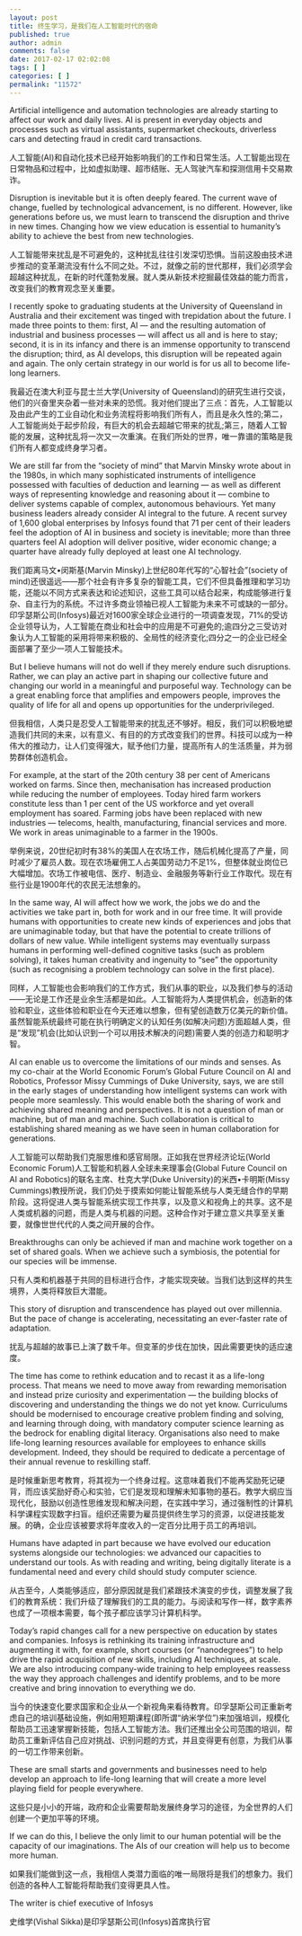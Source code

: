 ```yaml
---
layout: post
title: 终生学习，是我们在人工智能时代的宿命
published: true
author: admin
comments: false
date: 2017-02-17 02:02:08
tags: [ ]
categories: [ ]
permalink: "11572"
---
```

Artificial intelligence and automation technologies are already starting to affect our work and daily lives. AI is present in everyday objects and processes such as virtual assistants, supermarket checkouts, driverless cars and detecting fraud in credit card transactions.

人工智能(AI)和自动化技术已经开始影响我们的工作和日常生活。人工智能出现在日常物品和过程中，比如虚拟助理、超市结账、无人驾驶汽车和探测信用卡交易欺诈。

Disruption is inevitable but it is often deeply feared. The current wave of change, fuelled by technological advancement, is no different. However, like generations before us, we must learn to transcend the disruption and thrive in new times. Changing how we view education is essential to humanity’s ability to achieve the best from new technologies.

人工智能带来扰乱是不可避免的，这种扰乱往往引发深切恐惧。当前这股由技术进步推动的变革潮流没有什么不同之处。不过，就像之前的世代那样，我们必须学会超越这种扰乱，在新的时代蓬勃发展。就人类从新技术挖掘最佳效益的能力而言，改变我们的教育观念至关重要。

I recently spoke to graduating students at the University of Queensland in Australia and their excitement was tinged with trepidation about the future. I made three points to them: first, AI — and the resulting automation of industrial and business processes — will affect us all and is here to stay; second, it is in its infancy and there is an immense opportunity to transcend the disruption; third, as AI develops, this disruption will be repeated again and again. The only certain strategy in our world is for us all to become life-long learners.

我最近在澳大利亚与昆士兰大学(University of Queensland)的研究生进行交谈，他们的兴奋里夹杂着一些对未来的恐慌。我对他们提出了三点：首先，人工智能以及由此产生的工业自动化和业务流程将影响我们所有人，而且是永久性的;第二，人工智能尚处于起步阶段，有巨大的机会去超越它带来的扰乱;第三，随着人工智能的发展，这种扰乱将一次又一次重演。在我们所处的世界，唯一靠谱的策略是我们所有人都变成终身学习者。

We are still far from the “society of mind” that Marvin Minsky wrote about in the 1980s, in which many sophisticated instruments of intelligence possessed with faculties of deduction and learning — as well as different ways of representing knowledge and reasoning about it — combine to deliver systems capable of complex, autonomous behaviours. Yet many business leaders already consider AI integral to the future. A recent survey of 1,600 global enterprises by Infosys found that 71 per cent of their leaders feel the adoption of AI in business and society is inevitable; more than three quarters feel AI adoption will deliver positive, wider economic change; a quarter have already fully deployed at least one AI technology.

我们距离马文•闵斯基(Marvin Minsky)上世纪80年代写的“心智社会”(society of mind)还很遥远——那个社会有许多复杂的智能工具，它们不但具备推理和学习功能，还能以不同方式来表达和论述知识，这些工具可以结合起来，构成能够进行复杂、自主行为的系统。不过许多商业领袖已视人工智能为未来不可或缺的一部分。印孚瑟斯公司(Infosys)最近对1600家全球企业进行的一项调查发现，71%的受访企业领导认为，人工智能在商业和社会中的应用是不可避免的;逾四分之三受访对象认为人工智能的采用将带来积极的、全局性的经济变化;四分之一的企业已经全面部署了至少一项人工智能技术。

But I believe humans will not do well if they merely endure such disruptions. Rather, we can play an active part in shaping our collective future and changing our world in a meaningful and purposeful way. Technology can be a great enabling force that amplifies and empowers people, improves the quality of life for all and opens up opportunities for the underprivileged.

但我相信，人类只是忍受人工智能带来的扰乱还不够好。相反，我们可以积极地塑造我们共同的未来，以有意义、有目的的方式改变我们的世界。科技可以成为一种伟大的推动力，让人们变得强大，赋予他们力量，提高所有人的生活质量，并为弱势群体创造机会。

For example, at the start of the 20th century 38 per cent of Americans worked on farms. Since then, mechanisation has increased production while reducing the number of employees. Today hired farm workers constitute less than 1 per cent of the US workforce and yet overall employment has soared. Farming jobs have been replaced with new industries — telecoms, health, manufacturing, financial services and more. We work in areas unimaginable to a farmer in the 1900s.

举例来说，20世纪初时有38%的美国人在农场工作，随后机械化提高了产量，同时减少了雇员人数。现在农场雇佣工人占美国劳动力不足1%，但整体就业岗位已大幅增加。农场工作被电信、医疗、制造业、金融服务等新行业工作取代。现在有些行业是1900年代的农民无法想象的。

In the same way, AI will affect how we work, the jobs we do and the activities we take part in, both for work and in our free time. It will provide humans with opportunities to create new kinds of experiences and jobs that are unimaginable today, but that have the potential to create trillions of dollars of new value. While intelligent systems may eventually surpass humans in performing well-defined cognitive tasks (such as problem solving), it takes human creativity and ingenuity to “see” the opportunity (such as recognising a problem technology can solve in the first place).

同样，人工智能也会影响我们的工作方式，我们从事的职业，以及我们参与的活动——无论是工作还是业余生活都是如此。人工智能将为人类提供机会，创造新的体验和职业，这些体验和职业在今天还难以想象，但有望创造数万亿美元的新价值。虽然智能系统最终可能在执行明确定义的认知任务(如解决问题)方面超越人类，但是“发现”机会(比如认识到一个可以用技术解决的问题)需要人类的创造力和聪明才智。

AI can enable us to overcome the limitations of our minds and senses. As my co-chair at the World Economic Forum’s Global Future Council on AI and Robotics, Professor Missy Cummings of Duke University, says, we are still in the early stages of understanding how intelligent systems can work with people more seamlessly. This would enable both the sharing of work and achieving shared meaning and perspectives. It is not a question of man or machine, but of man and machine. Such collaboration is critical to establishing shared meaning as we have seen in human collaboration for generations.

人工智能可以帮助我们克服思维和感官局限。正如我在世界经济论坛(World Economic Forum)人工智能和机器人全球未来理事会(Global Future Council on AI and Robotics)的联名主席、杜克大学(Duke University)的米西•卡明斯(Missy Cummings)教授所说，我们仍处于摸索如何能让智能系统与人类无缝合作的早期阶段。这将促进人类与智能系统实现工作共享，以及意义和视角上的共享。这不是人类或机器的问题，而是人类与机器的问题。这种合作对于建立意义共享至关重要，就像世世代代的人类之间开展的合作。

Breakthroughs can only be achieved if man and machine work together on a set of shared goals. When we achieve such a symbiosis, the potential for our species will be immense.

只有人类和机器基于共同的目标进行合作，才能实现突破。当我们达到这样的共生境界，人类将释放巨大潜能。

This story of disruption and transcendence has played out over millennia. But the pace of change is accelerating, necessitating an ever-faster rate of adaptation.

扰乱与超越的故事已上演了数千年。但变革的步伐在加快，因此需要更快的适应速度。

The time has come to rethink education and to recast it as a life-long process. That means we need to move away from rewarding memorisation and instead prize curiosity and experimentation — the building blocks of discovering and understanding the things we do not yet know. Curriculums should be modernised to encourage creative problem finding and solving, and learning through doing, with mandatory computer science learning as the bedrock for enabling digital literacy. Organisations also need to make life-long learning resources available for employees to enhance skills development. Indeed, they should be required to dedicate a percentage of their annual revenue to reskilling staff.

是时候重新思考教育，将其视为一个终身过程。这意味着我们不能再奖励死记硬背，而应该奖励好奇心和实验，它们是发现和理解未知事物的基石。教学大纲应当现代化，鼓励以创造性思维发现和解决问题，在实践中学习，通过强制性的计算机科学课程实现数字扫盲。组织还需要为雇员提供终生学习的资源，以促进技能发展。的确，企业应该被要求将年度收入的一定百分比用于员工的再培训。

Humans have adapted in part because we have evolved our education systems alongside our technologies: we advanced our capacities to understand our tools. As with reading and writing, being digitally literate is a fundamental need and every child should study computer science.

从古至今，人类能够适应，部分原因就是我们紧跟技术演变的步伐，调整发展了我们的教育系统：我们升级了理解我们的工具的能力。与阅读和写作一样，数字素养也成了一项根本需要，每个孩子都应该学习计算机科学。

Today’s rapid changes call for a new perspective on education by states and companies. Infosys is rethinking its training infrastructure and augmenting it with, for example, short courses (or “nanodegrees”) to help drive the rapid acquisition of new skills, including AI techniques, at scale. We are also introducing company-wide training to help employees reassess the way they approach challenges and identify problems, and to be more creative and bring innovation to everything we do.

当今的快速变化要求国家和企业从一个新视角来看待教育。印孚瑟斯公司正重新考虑自己的培训基础设施，例如用短期课程(即所谓“纳米学位”)来加强培训，规模化帮助员工迅速掌握新技能，包括人工智能方法。我们还推出全公司范围的培训，帮助员工重新评估自己应对挑战、识别问题的方式，并且变得更有创意，为我们从事的一切工作带来创新。

These are small starts and governments and businesses need to help develop an approach to life-long learning that will create a more level playing field for people everywhere.

这些只是小小的开端，政府和企业需要帮助发展终身学习的途径，为全世界的人们创建一个更加平等的环境。

If we can do this, I believe the only limit to our human potential will be the capacity of our imaginations. The AIs of our creation will help us to become more human.

如果我们能做到这一点，我相信人类潜力面临的唯一局限将是我们的想象力。我们创造的各种人工智能将帮助我们变得更具人性。

The writer is chief executive of Infosys

史维学(Vishal Sikka)是印孚瑟斯公司(Infosys)首席执行官